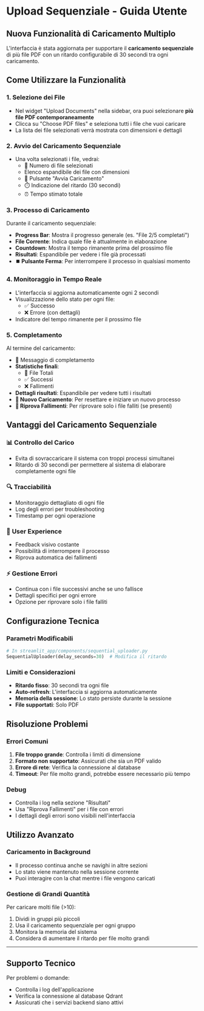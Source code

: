 # Upload Sequenziale - Guida Utente

## Nuova Funzionalità di Caricamento Multiplo

L'interfaccia è stata aggiornata per supportare il **caricamento sequenziale** di più file PDF con un ritardo configurabile di 30 secondi tra ogni caricamento.

## Come Utilizzare la Funzionalità

### 1. Selezione dei File
- Nel widget "Upload Documents" nella sidebar, ora puoi selezionare **più file PDF contemporaneamente**
- Clicca su "Choose PDF files" e seleziona tutti i file che vuoi caricare
- La lista dei file selezionati verrà mostrata con dimensioni e dettagli

### 2. Avvio del Caricamento Sequenziale
- Una volta selezionati i file, vedrai:
  - 📁 Numero di file selezionati
  - Elenco espandibile dei file con dimensioni
  - 🚀 Pulsante "Avvia Caricamento"
  - ⏱️ Indicazione del ritardo (30 secondi)
  - ⏰ Tempo stimato totale

### 3. Processo di Caricamento
Durante il caricamento sequenziale:

- **Progress Bar**: Mostra il progresso generale (es. "File 2/5 completati")
- **File Corrente**: Indica quale file è attualmente in elaborazione
- **Countdown**: Mostra il tempo rimanente prima del prossimo file
- **Risultati**: Espandibile per vedere i file già processati
- **⏹️ Pulsante Ferma**: Per interrompere il processo in qualsiasi momento

### 4. Monitoraggio in Tempo Reale
- L'interfaccia si aggiorna automaticamente ogni 2 secondi
- Visualizzazione dello stato per ogni file:
  - ✅ Successo
  - ❌ Errore (con dettagli)
- Indicatore del tempo rimanente per il prossimo file

### 5. Completamento
Al termine del caricamento:

- 🎉 Messaggio di completamento
- **Statistiche finali**:
  - 📁 File Totali
  - ✅ Successi  
  - ❌ Fallimenti
- **Dettagli risultati**: Espandibile per vedere tutti i risultati
- **🔄 Nuovo Caricamento**: Per resettare e iniziare un nuovo processo
- **🔄 Riprova Fallimenti**: Per riprovare solo i file falliti (se presenti)

## Vantaggi del Caricamento Sequenziale

### 📊 **Controllo del Carico**
- Evita di sovraccaricare il sistema con troppi processi simultanei
- Ritardo di 30 secondi per permettere al sistema di elaborare completamente ogni file

### 🔍 **Tracciabilità**
- Monitoraggio dettagliato di ogni file
- Log degli errori per troubleshooting
- Timestamp per ogni operazione

### 🎯 **User Experience**
- Feedback visivo costante
- Possibilità di interrompere il processo
- Riprova automatica dei fallimenti

### ⚡ **Gestione Errori**
- Continua con i file successivi anche se uno fallisce
- Dettagli specifici per ogni errore
- Opzione per riprovare solo i file falliti

## Configurazione Tecnica

### Parametri Modificabili
```python
# In streamlit_app/components/sequential_uploader.py
SequentialUploader(delay_seconds=30)  # Modifica il ritardo
```

### Limiti e Considerazioni
- **Ritardo fisso**: 30 secondi tra ogni file
- **Auto-refresh**: L'interfaccia si aggiorna automaticamente
- **Memoria della sessione**: Lo stato persiste durante la sessione
- **File supportati**: Solo PDF

## Risoluzione Problemi

### Errori Comuni
1. **File troppo grande**: Controlla i limiti di dimensione
2. **Formato non supportato**: Assicurati che sia un PDF valido  
3. **Errore di rete**: Verifica la connessione al database
4. **Timeout**: Per file molto grandi, potrebbe essere necessario più tempo

### Debug
- Controlla i log nella sezione "Risultati"
- Usa "Riprova Fallimenti" per i file con errori
- I dettagli degli errori sono visibili nell'interfaccia

## Utilizzo Avanzato

### Caricamento in Background
- Il processo continua anche se navighi in altre sezioni
- Lo stato viene mantenuto nella sessione corrente
- Puoi interagire con la chat mentre i file vengono caricati

### Gestione di Grandi Quantità
Per caricare molti file (>10):
1. Dividi in gruppi più piccoli
2. Usa il caricamento sequenziale per ogni gruppo
3. Monitora la memoria del sistema
4. Considera di aumentare il ritardo per file molto grandi

---

## Supporto Tecnico

Per problemi o domande:
- Controlla i log dell'applicazione
- Verifica la connessione al database Qdrant
- Assicurati che i servizi backend siano attivi
